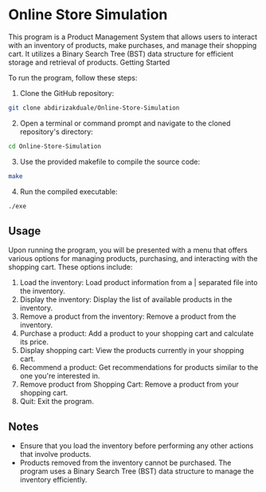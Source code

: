 # Online Store Simulation

This program is a Product Management System that allows users to interact with an inventory of products, make purchases, and manage their shopping cart. It utilizes a Binary Search Tree (BST) data structure for efficient storage and retrieval of products.
Getting Started

To run the program, follow these steps:

1. Clone the GitHub repository:
```bash
git clone abdirizakduale/Online-Store-Simulation
```

2. Open a terminal or command prompt and navigate to the cloned repository's directory:
```bash
cd Online-Store-Simulation
```
3. Use the provided makefile to compile the source code:
```bash
make
```
4. Run the compiled executable:
```bash
./exe
```
## Usage

Upon running the program, you will be presented with a menu that offers various options for managing products, purchasing, and interacting with the shopping cart. These options include:

1. Load the inventory: Load product information from a | separated file into the inventory.
2. Display the inventory: Display the list of available products in the inventory.
3. Remove a product from the inventory: Remove a product from the inventory.
4. Purchase a product: Add a product to your shopping cart and calculate its price.
5. Display shopping cart: View the products currently in your shopping cart.
6. Recommend a product: Get recommendations for products similar to the one you're interested in.
7. Remove product from Shopping Cart: Remove a product from your shopping cart.
8. Quit: Exit the program.

## Notes

- Ensure that you load the inventory before performing any other actions that involve products.
- Products removed from the inventory cannot be purchased. The program uses a Binary Search Tree (BST) data structure to manage the inventory efficiently.
